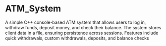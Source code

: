 # ATM_System
 A simple C++ console-based ATM system that allows users to log in, withdraw funds, deposit money, and check their balance. The system stores client data in a file, ensuring persistence across sessions. Features include quick withdrawals, custom withdrawals, deposits, and balance checks
